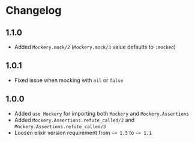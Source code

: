 # Changelog

## 1.1.0
* Added `Mockery.mock/2` (`Mockery.mock/3` value defaults to `:mocked`)

## 1.0.1
* Fixed issue when mocking with `nil` or `false`

## 1.0.0
* Added `use Mockery` for importing both `Mockery` and `Mockery.Assertions`
* Added `Mockery.Assertions.refute_called/2` and `Mockery.Assertions.refute_called/3`
* Loosen elixir version requirement from `~> 1.3` to `~> 1.1`
